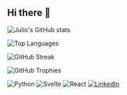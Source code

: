 ## Hi there 👋

<!--
**codereyes-1/codereyes-1** is a ✨ _special_ ✨ repository because its `README.md` (this file) appears on your GitHub profile.

Here are some ideas to get you started:

- 🔭 I’m currently working on ...
- 🌱 I’m currently learning ...
- 👯 I’m looking to collaborate on ...
- 🤔 I’m looking for help with ...
- 💬 Ask me about ...
- 📫 How to reach me: ...
- 😄 Pronouns: ...
- ⚡ Fun fact: ...
-->

![Julio's GitHub stats](https://github-readme-stats.vercel.app/api?username=codereyes-1&show_icons=true&theme=tokyonight)

![Top Languages](https://github-readme-stats.vercel.app/api/top-langs/?username=codereyes-1&layout=compact&theme=radical)

![GitHub Streak](https://streak-stats.demolab.com/?user=codereyes-1&theme=radical)

![GitHub Trophies](https://github-profile-trophy.vercel.app/?username=codereyes-1&theme=onedark)

![Python](https://img.shields.io/badge/Python-3776AB?style=for-the-badge&logo=python&logoColor=white)
![Svelte](https://img.shields.io/badge/Svelte-FF3E00?style=for-the-badge&logo=svelte&logoColor=white)
![React](https://img.shields.io/badge/React-20232A?style=for-the-badge&logo=react&logoColor=61DAFB)
[![LinkedIn](https://img.shields.io/badge/LinkedIn-blue?style=for-the-badge&logo=linkedin)](https://www.linkedin.com/in/juliodaniel)
